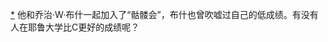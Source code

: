 [*](17_Chapter_Eight_How_Man.xhtml#footnote-020-backlink) 他和乔治·W·布什一起加入了“骷髅会”，布什也曾吹嘘过自己的低成绩。有没有人在耶鲁大学比C更好的成绩呢？

